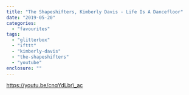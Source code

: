 ```yaml
---
title: "The Shapeshifters, Kimberly Davis - Life Is A Dancefloor"
date: "2019-05-20"
categories: 
  - "favourites"
tags: 
  - "glitterbox"
  - "ifttt"
  - "kimberly-davis"
  - "the-shapeshifters"
  - "youtube"
enclosure: ""
---
```


https://youtu.be/cnqYdLbr\_ac

